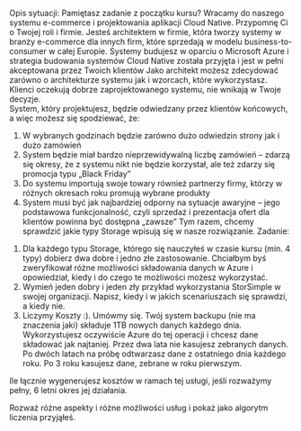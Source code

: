 Opis sytuacji:
Pamiętasz zadanie z początku kursu? Wracamy do naszego systemu e-commerce i projektowania aplikacji Cloud Native. 
Przypomnę Ci o Twojej roli i firmie. 
Jesteś architektem w firmie, która tworzy systemy w branży e-commerce dla innych firm, które sprzedają w modelu business-to-consumer w całej Europie. Systemy budujesz w oparciu o Microsoft Azure i strategia budowania systemów Cloud Native została przyjęta i jest w pełni akceptowana przez Twoich klientów
Jako architekt możesz zdecydować zarówno o architekturze systemu jak i wzorcach, które wykorzystasz. Klienci oczekują dobrze zaprojektowanego systemu, nie wnikają w Twoje decyzje.  
System, który projektujesz, będzie odwiedzany przez klientów końcowych, a więc możesz się spodziewać, że:
1)	W wybranych godzinach będzie zarówno dużo odwiedzin strony jak i dużo zamówień
2)	System będzie miał bardzo nieprzewidywalną liczbę zamówień – zdarzą się okresy, że z systemu nikt nie będzie korzystał, ale też zdarzy się promocja typu „Black Friday”
3)	Do systemu importują swoje towary również partnerzy firmy, którzy w różnych okresach roku promują wybrane produkty
4)	System musi być jak najbardziej odporny na sytuacje awaryjne – jego podstawowa funkcjonalność, czyli sprzedaż i prezentacja ofert dla klientów powinna być dostępna „zawsze”
Tym razem, chcemy sprawdzić jakie typy Storage wpisują się w nasze rozwiązanie.
Zadanie:
1.	Dla każdego typu Storage, którego się nauczyłeś w czasie kursu (min. 4 typy) dobierz dwa dobre i jedno złe zastosowanie. Chciałbym byś zweryfikował różne możliwości składowania danych w Azure i opowiedział, kiedy i do czego te możliwości możesz wykorzystać. 
2.	Wymień jeden dobry i jeden zły przykład wykorzystania StorSimple w swojej organizacji. Napisz, kiedy i w jakich scenariuszach się sprawdzi, a kiedy nie.
3.	Liczymy Koszty :). Umówmy się. Twój system backupu (nie ma znaczenia jaki) składuje 1TB nowych danych każdego dnia. Wykorzystujesz oczywiście Azure do tej operacji i chcesz dane składować jak najtaniej. Przez dwa lata nie kasujesz zebranych danych. Po dwóch latach na próbę odtwarzasz dane z ostatniego dnia każdego roku. Po 3 roku kasujesz dane, zebrane w roku pierwszym.

Ile łącznie wygenerujesz kosztów w ramach tej usługi, jeśli rozważymy pełny, 6 letni okres jej działania.

Rozważ różne aspekty i różne możliwości usług i pokaż jako algorytm liczenia przyjąłeś. 
